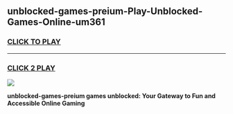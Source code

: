 
## unblocked-games-preium-Play-Unblocked-Games-Online-um361
<h3>
<a href="https://premium76.site?title=unblocked-games-preium&ref=24A">CLICK TO PLAY</a></h3>
<hr>

<h3>
<a href="https://premium76.site?title=unblocked-games-preium&ref=24A">CLICK 2 PLAY</a>
  
</h3>

<a href="https://premium76.site?title=unblocked-games-preium&ref=24A"><img src="https://clearcache.store/games.png"></a>


**unblocked-games-preium games unblocked: Your Gateway to Fun and Accessible Online Gaming**
